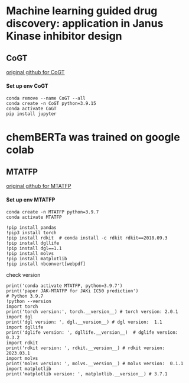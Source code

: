 # Machine learning guided drug discovery: application in Janus Kinase inhibitor design 

## CoGT 
[original github for CoGT](https://github.com/yingzibu/JAK_ML)
#### Set up env CoGT

```
conda remove --name CoGT --all
conda create -n CoGT python=3.9.15
conda activate CoGT
pip install jupyter 
```
# chemBERTa was trained on google colab

## MTATFP 
[original github for MTATFP](https://github.com/Yimeng-Wang/JAK-MTATFP)

#### Set up env MTATFP

```
conda create -n MTATFP python=3.9.7
conda activate MTATFP

!pip install pandas
!pip3 install torch  
!pip install rdkit  # conda install -c rdkit rdkit==2018.09.3
!pip install dgllife
!pip install dgl==1.1
!pip install molvs
!pip install matplotlib
!pip install nbconvert[webpdf]
```

check version 
```
print('conda activate MTATFP, python=3.9.7')
print('paper JAK-MTATFP for JAKi IC50 prediction')
# Python 3.9.7
!python --version 
import torch
print('torch version:', torch.__version__) # torch version: 2.0.1
import dgl
print('dgl version: ', dgl.__version__) # dgl version:  1.1
import dgllife
print('dglife version: ', dgllife.__version__)  # dglife version:  0.3.2
import rdkit 
print('rdkit version: ', rdkit.__version__) # rdkit version:  2023.03.1
import molvs
print('molvs version: ', molvs.__version__) # molvs version:  0.1.1
import matplotlib
print('matplotlib version: ', matplotlib.__version__) # 3.7.1
```



   
